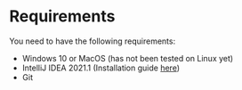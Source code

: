 # Requirements
You need to have the following requirements:
- Windows 10 or MacOS (has not been tested on Linux yet)
- IntelliJ IDEA 2021.1 (Installation guide [here](https://github.com/ronaldescobarj/highlight-plugin-poc/blob/main/INSTALL.md))
- Git